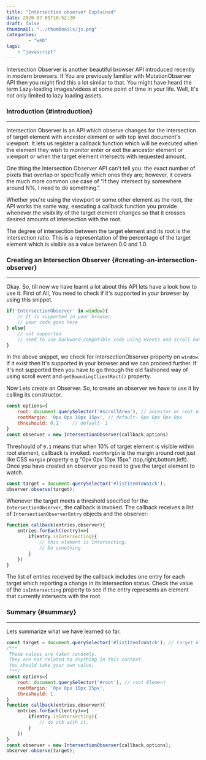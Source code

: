```yaml
---
title: "Intersection observer Explained"
date: 2020-07-05T10:52:20
draft: false
thumbnail: "../thumbnails/js.png"
categories:
        - "web"
tags:
    - "javascript"
---
```

Intersection Observer is another beautiful browser API introduced recently in modern browsers. If You are previously familiar with MutationObserver API then you might find this a lot similar to that. You might have heard the term Lazy-loading images/videos at some point of time in your life. Well, It's not only limited to lazy loading assets.

### Introduction {#introduction}
<hr/>
<p>Intersection Observer is an API which observe changes for the intersection of target element with ancestor element or with top level document's viewport. It lets us register a callback function which will be executed when the element they wish to monitor enter or exit the ancestor element or viewport or when the target element intersects with requested amount.</p>

<p>One thing the Intersection Observer API can't tell you: the exact number of pixels that overlap or specifically which ones they are; however, it covers the much more common use case of "If they intersect by somewhere around N%, I need to do something."</p>

<p>Whether you're using the viewport or some other element as the root, the API works the same way, executing a callback function you provide whenever the visibility of the target element changes so that it crosses desired amounts of intersection with the root.</p>
<p>The degree of intersection between the target element and its root is the intersection ratio. This is a representation of the percentage of the target element which is visible as a value between 0.0 and 1.0.</p>

### Creating an Intersection Observer {#creating-an-intersection-observer}
<hr>
Okay. So, till now we have learnt a lot about this API lets have a look how to use it. First of All, You need to check if it's supported in your browser by using this snippet.

```js
if('IntersectionObserver' in window){
    // It is supported in your browser.
    // your code goes here
} else{
    // not supported 
    // need to use backward compatible code using events and scroll handler
}

```
In the above snippet, we check for IntersectionObserver property on `window`. If it exist then It's supported in your browser and we can proceed further. If it's not supported then you have to go through the old fashioned way of using scroll event and `getBoundingClientRect()` property.

Now Lets create an Observer. So, to create an observer we have to use it by calling its constructor.
```js
const options={
    root: document.querySelector('#scrollArea'), // ancestor or root element
    rootMargin: '0px 0px 10px 15px', // default- 0px 0px 0px 0px
    threshould: 0.1     // default- 1
}
const observer = new IntersectionObserver(callback,options)

```
Threshould of `0.1` means that when 10% of target element is visible within root element, callback is invoked. `rootMargin` is the margin around root just like CSS `margin` property e.g "0px 0px 10px 15px" (top,right,bottom,left). Once you have created an observer you need to give the target element to watch.

```js
const target = document.querySelector('#listItemToWatch');
observer.observe(target);

```
Whenever the target meets a threshold specified for the `IntersectionObserver`, the callback is invoked. The callback receives a list of `IntersectionObserverEntry` objects and the observer:

```js
function callback(entries,observer){
    entries.forEach((entry)=>{
        if(entry.isIntersecting){
            // this element is intersecting. 
            // Do something
        }
    })
}
```

The list of entries received by the callback includes one entry for each target which reporting a change in its intersection status. Check the value of the `isIntersecting` property to see if the entry represents an element that currently intersects with the root.

### Summary {#summary}
<hr>
Lets summarize what we have learned so far.

```js
const target = document.querySelector('#listItemToWatch'); // target element
/*** 
 These values are taken randomly. 
 They are not related to anything in this context.
 You should take your own value.
 ***/
const options={
    root: document.querySelector('#root'), // root Element
    rootMargin: '0px 0px 10px 15px',
    threshould: 1
}
function callback(entries,observer){
    entries.forEach((entry)=>{
        if(entry.isIntersecting){
            // do sth with it.
        }
    })
}
const observer = new IntersectionObserver(callback,options);
observer.observe(target);
```